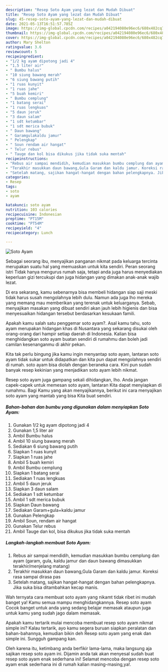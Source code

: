 ```yaml
---
description: "Resep Soto Ayam yang lezat dan Mudah Dibuat"
title: "Resep Soto Ayam yang lezat dan Mudah Dibuat"
slug: 45-resep-soto-ayam-yang-lezat-dan-mudah-dibuat
date: 2021-05-13T16:51:57.785Z
image: https://img-global.cpcdn.com/recipes/a042194080e96ec6/680x482cq70/soto-ayam-foto-resep-utama.jpg
thumbnail: https://img-global.cpcdn.com/recipes/a042194080e96ec6/680x482cq70/soto-ayam-foto-resep-utama.jpg
cover: https://img-global.cpcdn.com/recipes/a042194080e96ec6/680x482cq70/soto-ayam-foto-resep-utama.jpg
author: Mary Shelton
ratingvalue: 3.6
reviewcount: 5
recipeingredient:
- "1/2 kg ayam dipotong jadi 4"
- "1,5 liter air"
- " Bumbu halus"
- "10 siung bawang merah"
- "6 siung bawang putih"
- "1 ruas kunyit"
- "1 ruas jahe"
- "5 buah kemiri"
- " Bumbu cemplung"
- "1 batang serai"
- "1 ruas lengkuas"
- "5 daun jeruk"
- "3 daun salam"
- "1 sdt ketumbar"
- "1 sdt merica bubuk"
- " Daun bawang"
- " Garamgulakaldu jamur"
- " Pelengkap"
- " Soun rendam air hangat"
- " Telur rebus"
- " Tauge dan kol bisa dikukus jika tidak suka mentah"
recipeinstructions:
- "Rebus air sampai mendidih, kemudian masukkan bumbu cemplung dan ayam (garam, gula, kaldu jamur dan daun bawang dimasukkan terakhir/menjelang matang)"
- "Terakhir masukkan daun bawang,Gula Garam dan kaldu jamur. Koreksi rasa sampai dirasa pas"
- "Setelah matang, sajikan hangat-hangat dengan bahan pelengkapnya. Jika suka bisa ditambahkan kecap manis."
categories:
- Resep
tags:
- soto
- ayam

katakunci: soto ayam 
nutrition: 103 calories
recipecuisine: Indonesian
preptime: "PT15M"
cooktime: "PT54M"
recipeyield: "4"
recipecategory: Lunch

---
```



![Soto Ayam](https://img-global.cpcdn.com/recipes/a042194080e96ec6/680x482cq70/soto-ayam-foto-resep-utama.jpg)

Sebagai seorang ibu, menyajikan panganan nikmat pada keluarga tercinta merupakan suatu hal yang memuaskan untuk kita sendiri. Peran seorang istri Tidak hanya mengurus rumah saja, tetapi anda juga harus menyediakan keperluan gizi tercukupi dan juga hidangan yang dimakan anak-anak wajib lezat.

Di era  sekarang, kamu sebenarnya bisa membeli hidangan siap saji meski tidak harus susah mengolahnya lebih dulu. Namun ada juga lho mereka yang memang mau memberikan yang terenak untuk keluarganya. Sebab, menyajikan masakan yang dibuat sendiri akan jauh lebih higienis dan bisa menyesuaikan hidangan tersebut berdasarkan kesukaan famili. 



Apakah kamu salah satu penggemar soto ayam?. Asal kamu tahu, soto ayam merupakan hidangan khas di Nusantara yang sekarang disukai oleh orang-orang dari hampir setiap daerah di Indonesia. Kalian bisa menghidangkan soto ayam buatan sendiri di rumahmu dan boleh jadi camilan kesenanganmu di akhir pekan.

Kita tak perlu bingung jika kamu ingin menyantap soto ayam, lantaran soto ayam tidak sukar untuk didapatkan dan kita pun dapat mengolahnya sendiri di rumah. soto ayam bisa diolah dengan beraneka cara. Kini pun sudah banyak resep kekinian yang menjadikan soto ayam lebih nikmat.

Resep soto ayam juga gampang sekali dihidangkan, lho. Anda jangan capek-capek untuk memesan soto ayam, lantaran Kita dapat menyiapkan di rumahmu. Bagi Kamu yang akan menyajikannya, berikut ini cara menyajikan soto ayam yang mantab yang bisa Kita buat sendiri.

<!--inarticleads1-->

##### Bahan-bahan dan bumbu yang digunakan dalam menyiapkan Soto Ayam:

1. Gunakan 1/2 kg ayam dipotong jadi 4
1. Gunakan 1,5 liter air
1. Ambil  Bumbu halus
1. Ambil 10 siung bawang merah
1. Sediakan 6 siung bawang putih
1. Siapkan 1 ruas kunyit
1. Siapkan 1 ruas jahe
1. Ambil 5 buah kemiri
1. Ambil  Bumbu cemplung
1. Siapkan 1 batang serai
1. Sediakan 1 ruas lengkuas
1. Ambil 5 daun jeruk
1. Siapkan 3 daun salam
1. Sediakan 1 sdt ketumbar
1. Ambil 1 sdt merica bubuk
1. Siapkan  Daun bawang
1. Sediakan  Garam+gula+kaldu jamur
1. Gunakan  Pelengkap
1. Ambil  Soun, rendam air hangat
1. Gunakan  Telur rebus
1. Ambil  Tauge dan kol, bisa dikukus jika tidak suka mentah




<!--inarticleads2-->

##### Langkah-langkah membuat Soto Ayam:

1. Rebus air sampai mendidih, kemudian masukkan bumbu cemplung dan ayam (garam, gula, kaldu jamur dan daun bawang dimasukkan terakhir/menjelang matang)
1. Terakhir masukkan daun bawang,Gula Garam dan kaldu jamur. Koreksi rasa sampai dirasa pas
1. Setelah matang, sajikan hangat-hangat dengan bahan pelengkapnya. Jika suka bisa ditambahkan kecap manis.




Wah ternyata cara membuat soto ayam yang nikamt tidak ribet ini mudah banget ya! Kamu semua mampu menghidangkannya. Resep soto ayam Cocok banget untuk anda yang sedang belajar memasak ataupun juga untuk kamu yang sudah jago dalam memasak.

Apakah kamu tertarik mulai mencoba membuat resep soto ayam nikmat simple ini? Kalau tertarik, ayo kamu segera buruan siapkan peralatan dan bahan-bahannya, kemudian bikin deh Resep soto ayam yang enak dan simple ini. Sungguh gampang kan. 

Oleh karena itu, ketimbang anda berfikir lama-lama, maka langsung aja sajikan resep soto ayam ini. Dijamin anda tak akan menyesal sudah buat resep soto ayam enak sederhana ini! Selamat mencoba dengan resep soto ayam enak sederhana ini di rumah kalian masing-masing,ya!.

